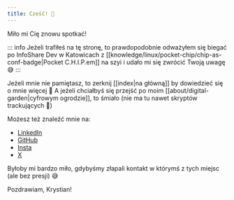 ```yaml
---
title: Cześć! 👋
---
```


Miło mi Cię znowu spotkać!

::: info
Jeżeli trafiłeś na tę stronę, to prawdopodobnie odważyłem się biegać po InfoShare Dev w Katowicach z [[knowledge/linux/pocket-chip/chip-as-conf-badge|Pocket C.H.I.P.em]] na szyi i udało mi się zwrócić Twoją uwagę 😅
:::

Jeżeli mnie nie pamiętasz, to zerknij [[index|na główną]] by dowiedzieć się o mnie więcej 🙂 A jeżeli chciałbyś się przejść po moim [[about/digital-garden|cyfrowym ogrodzie]], to śmiało (nie ma tu nawet skryptów trackujących 💪)

Możesz też znaleźć mnie na:

- [LinkedIn](https://www.linkedin.com/in/krystian-ko%C5%9Bcielniak-629102a7/)
- [GitHub](https://github.com/kkoscielniak)
- [Insta](https://instagram.com/pankoscielniak)
- [X](https://twitter.com/pankoscielniak)

Byłoby mi bardzo miło, gdybyśmy złapali kontakt w którymś z tych miejsc (ale bez presji) 😅

Pozdrawiam,
Krystian!
